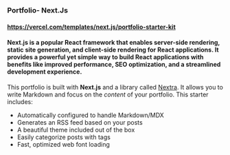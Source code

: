 ### Portfolio- Next.Js

#### https://vercel.com/templates/next.js/portfolio-starter-kit

#### Next.js is a popular React framework that enables server-side rendering, static site generation, and client-side rendering for React applications. It provides a powerful yet simple way to build React applications with benefits like improved performance, SEO optimization, and a streamlined development experience.

This portfolio is built with **Next.js** and a library called [Nextra](https://nextra.vercel.app/). It allows you to write Markdown and focus on the _content_ of your portfolio. This starter includes:

- Automatically configured to handle Markdown/MDX
- Generates an RSS feed based on your posts
- A beautiful theme included out of the box
- Easily categorize posts with tags
- Fast, optimized web font loading
